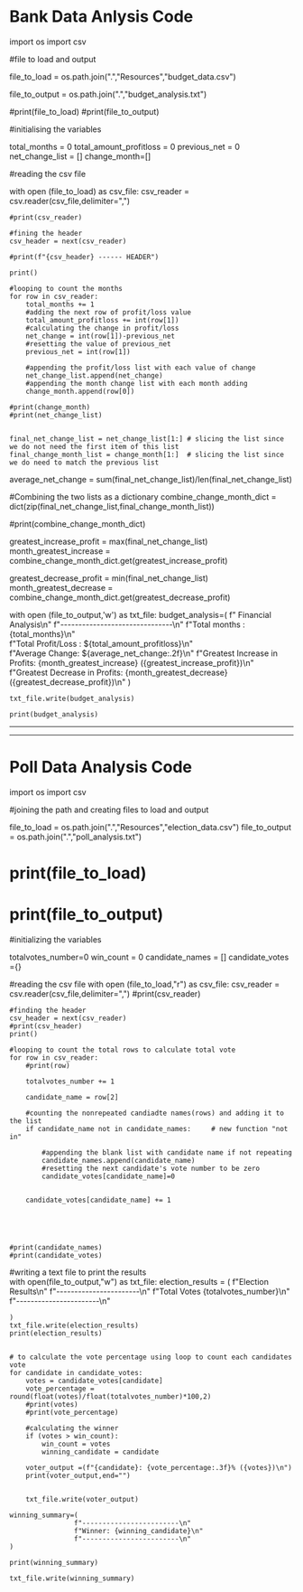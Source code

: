 # Bank Data Anlysis Code


import os
import csv

#file to load and output

file_to_load = os.path.join(".","Resources","budget_data.csv")

file_to_output = os.path.join(".","budget_analysis.txt")

#print(file_to_load)
#print(file_to_output)


#initialising the variables

total_months = 0
total_amount_profitloss = 0
previous_net = 0
net_change_list = []
change_month=[]

#reading the csv file

with open (file_to_load) as csv_file:
    csv_reader = csv.reader(csv_file,delimiter=",")
    
    #print(csv_reader)
    
    #fining the header
    csv_header = next(csv_reader)
    
    #print(f"{csv_header} ------ HEADER")
    
    print()
    
    #looping to count the months
    for row in csv_reader:
        total_months += 1
        #adding the next row of profit/loss value 
        total_amount_profitloss += int(row[1])
        #calculating the change in profit/loss
        net_change = int(row[1])-previous_net
        #resetting the value of previous_net
        previous_net = int(row[1])
        
        #appending the profit/loss list with each value of change
        net_change_list.append(net_change)
        #appending the month change list with each month adding
        change_month.append(row[0])
        
    #print(change_month)
    #print(net_change_list)
        
    
    final_net_change_list = net_change_list[1:] # slicing the list since we do not need the first item of this list
    final_change_month_list = change_month[1:]  # slicing the list since we do need to match the previous list
    
average_net_change = sum(final_net_change_list)/len(final_net_change_list)    

#Combining the two lists as a dictionary
combine_change_month_dict = dict(zip(final_net_change_list,final_change_month_list))


#print(combine_change_month_dict)

greatest_increase_profit = max(final_net_change_list)
month_greatest_increase = combine_change_month_dict.get(greatest_increase_profit)





greatest_decrease_profit = min(final_net_change_list)  
month_greatest_decrease = combine_change_month_dict.get(greatest_decrease_profit)



    
        
with open (file_to_output,'w') as txt_file:
    budget_analysis=(
        f"      Financial Analysis\n"
        f"-------------------------------\n"
        f"Total months : {total_months}\n"      
        f"Total Profit/Loss : ${total_amount_profitloss}\n"    
        f"Average Change: ${average_net_change:.2f}\n"
        f"Greatest Increase in Profits: {month_greatest_increase} ({greatest_increase_profit})\n"
        f"Greatest Decrease in Profits: {month_greatest_decrease} ({greatest_decrease_profit})\n"
    )
    
    txt_file.write(budget_analysis)
    
    print(budget_analysis)
  
------------------------------------------------------------------------------------
------------------------------------------------------------------------------------

# Poll Data Analysis Code


import os
import csv

#joining the path and creating files to load and output

file_to_load = os.path.join(".","Resources","election_data.csv")
file_to_output = os.path.join(".","poll_analysis.txt")

# print(file_to_load)
# print(file_to_output)

#initializing the variables

totalvotes_number=0
win_count = 0
candidate_names = []
candidate_votes ={}


#reading the csv file
with open (file_to_load,"r") as csv_file:
    csv_reader = csv.reader(csv_file,delimiter=",")
    #print(csv_reader)

    
    #finding the header
    csv_header = next(csv_reader)
    #print(csv_header)
    print()
    
    #looping to count the total rows to calculate total vote
    for row in csv_reader:
        #print(row)
        
        totalvotes_number += 1

        candidate_name = row[2]
        
        #counting the nonrepeated candiadte names(rows) and adding it to the list
        if candidate_name not in candidate_names:     # new function "not in"
            
            #appending the blank list with candidate name if not repeating
            candidate_names.append(candidate_name)
            #resetting the next candidate's vote number to be zero
            candidate_votes[candidate_name]=0
            
          
        candidate_votes[candidate_name] += 1
            

    
    
    
    #print(candidate_names)
    #print(candidate_votes)
    
#writing a text file to print the results    
with open(file_to_output,"w") as txt_file:
    election_results = (
    f"Election Results\n"
    f"-----------------------\n"
    f"Total Votes {totalvotes_number}\n"
    f"-----------------------\n"
    
    )
    txt_file.write(election_results)
    print(election_results)
    
    
    # to calculate the vote percentage using loop to count each candidates vote
    for candidate in candidate_votes:
        votes = candidate_votes[candidate]
        vote_percentage = round(float(votes)/float(totalvotes_number)*100,2)
        #print(votes)
        #print(vote_percentage)
        
        #calculating the winner
        if (votes > win_count):
            win_count = votes
            winning_candidate = candidate
        
        voter_output =(f"{candidate}: {vote_percentage:.3f}% ({votes})\n")
        print(voter_output,end="")
        
      
        txt_file.write(voter_output)
    
    winning_summary=(
                    f"------------------------\n"
                    f"Winner: {winning_candidate}\n"
                    f"------------------------\n"
    )
    
    print(winning_summary)

    txt_file.write(winning_summary)


    


